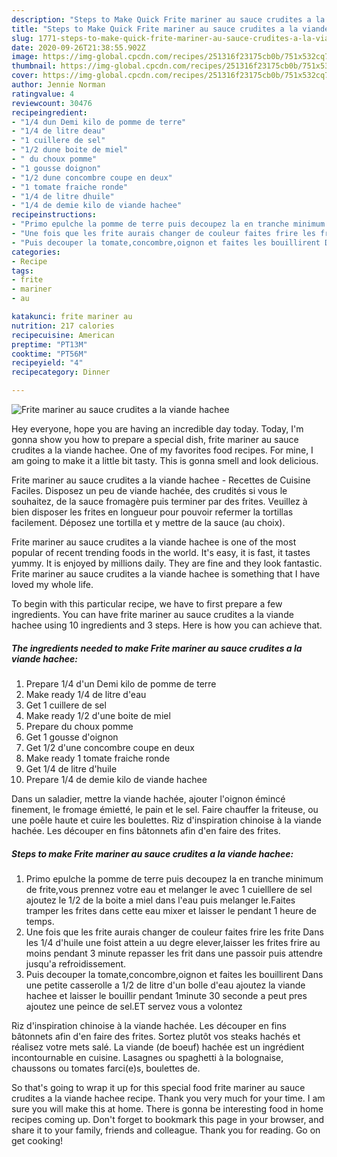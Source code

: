 ```yaml
---
description: "Steps to Make Quick Frite mariner au sauce crudites a la viande hachee"
title: "Steps to Make Quick Frite mariner au sauce crudites a la viande hachee"
slug: 1771-steps-to-make-quick-frite-mariner-au-sauce-crudites-a-la-viande-hachee
date: 2020-09-26T21:38:55.902Z
image: https://img-global.cpcdn.com/recipes/251316f23175cb0b/751x532cq70/frite-mariner-au-sauce-crudites-a-la-viande-hachee-photo-principale-de-la-recette.jpg
thumbnail: https://img-global.cpcdn.com/recipes/251316f23175cb0b/751x532cq70/frite-mariner-au-sauce-crudites-a-la-viande-hachee-photo-principale-de-la-recette.jpg
cover: https://img-global.cpcdn.com/recipes/251316f23175cb0b/751x532cq70/frite-mariner-au-sauce-crudites-a-la-viande-hachee-photo-principale-de-la-recette.jpg
author: Jennie Norman
ratingvalue: 4
reviewcount: 30476
recipeingredient:
- "1/4 dun Demi kilo de pomme de terre"
- "1/4 de litre deau"
- "1 cuillere de sel"
- "1/2 dune boite de miel"
- " du choux pomme"
- "1 gousse doignon"
- "1/2 dune concombre coupe en deux"
- "1 tomate fraiche ronde"
- "1/4 de litre dhuile"
- "1/4 de demie kilo de viande hachee"
recipeinstructions:
- "Primo epulche la pomme de terre puis decoupez la en tranche minimum de frite,vous prennez votre eau et melanger le avec 1 cuielllere de sel ajoutez le 1/2 de la boite a miel dans l&#39;eau puis melanger le.Faites tramper les frites dans cette eau mixer et laisser le pendant 1 heure de temps."
- "Une fois que les frite aurais changer de couleur faites frire les frite Dans les 1/4 d&#39;huile une foist attein a uu degre elever,laisser les frites frire au moins pendant 3 minute repasser les frit dans une passoir puis attendre jusqu&#39;a refroidissement."
- "Puis decouper la tomate,concombre,oignon et faites les bouillirent Dans une petite casserolle a 1/2 de litre d&#39;un bolle d&#39;eau ajoutez la viande hachee et laisser le bouillir pendant 1minute 30 seconde a peut pres ajoutez une peince de sel.ET servez vous a volontez"
categories:
- Recipe
tags:
- frite
- mariner
- au

katakunci: frite mariner au 
nutrition: 217 calories
recipecuisine: American
preptime: "PT13M"
cooktime: "PT56M"
recipeyield: "4"
recipecategory: Dinner

---
```



![Frite mariner au sauce crudites a la viande hachee](https://img-global.cpcdn.com/recipes/251316f23175cb0b/751x532cq70/frite-mariner-au-sauce-crudites-a-la-viande-hachee-photo-principale-de-la-recette.jpg)

Hey everyone, hope you are having an incredible day today. Today, I'm gonna show you how to prepare a special dish, frite mariner au sauce crudites a la viande hachee. One of my favorites food recipes. For mine, I am going to make it a little bit tasty. This is gonna smell and look delicious.

Frite mariner au sauce crudites a la viande hachee - Recettes de Cuisine Faciles. Disposez un peu de viande hachée, des crudités si vous le souhaitez, de la sauce fromagère puis terminer par des frites. Veuillez à bien disposer les frites en longueur pour pouvoir refermer la tortillas facilement. Déposez une tortilla et y mettre de la sauce (au choix).

Frite mariner au sauce crudites a la viande hachee is one of the most popular of recent trending foods in the world. It's easy, it is fast, it tastes yummy. It is enjoyed by millions daily. They are fine and they look fantastic. Frite mariner au sauce crudites a la viande hachee is something that I have loved my whole life.


To begin with this particular recipe, we have to first prepare a few ingredients. You can have frite mariner au sauce crudites a la viande hachee using 10 ingredients and 3 steps. Here is how you can achieve that.

<!--inarticleads1-->

##### The ingredients needed to make Frite mariner au sauce crudites a la viande hachee:

1. Prepare 1/4 d&#39;un Demi kilo de pomme de terre
1. Make ready 1/4 de litre d&#39;eau
1. Get 1 cuillere de sel
1. Make ready 1/2 d&#39;une boite de miel
1. Prepare  du choux pomme
1. Get 1 gousse d&#39;oignon
1. Get 1/2 d&#39;une concombre coupe en deux
1. Make ready 1 tomate fraiche ronde
1. Get 1/4 de litre d&#39;huile
1. Prepare 1/4 de demie kilo de viande hachee


Dans un saladier, mettre la viande hachée, ajouter l&#39;oignon émincé finement, le fromage émietté, le pain et le sel. Faire chauffer la friteuse, ou une poêle haute et cuire les boulettes. Riz d&#39;inspiration chinoise à la viande hachée. Les découper en fins bâtonnets afin d&#39;en faire des frites. 

<!--inarticleads2-->

##### Steps to make Frite mariner au sauce crudites a la viande hachee:

1. Primo epulche la pomme de terre puis decoupez la en tranche minimum de frite,vous prennez votre eau et melanger le avec 1 cuielllere de sel ajoutez le 1/2 de la boite a miel dans l&#39;eau puis melanger le.Faites tramper les frites dans cette eau mixer et laisser le pendant 1 heure de temps.
1. Une fois que les frite aurais changer de couleur faites frire les frite Dans les 1/4 d&#39;huile une foist attein a uu degre elever,laisser les frites frire au moins pendant 3 minute repasser les frit dans une passoir puis attendre jusqu&#39;a refroidissement.
1. Puis decouper la tomate,concombre,oignon et faites les bouillirent Dans une petite casserolle a 1/2 de litre d&#39;un bolle d&#39;eau ajoutez la viande hachee et laisser le bouillir pendant 1minute 30 seconde a peut pres ajoutez une peince de sel.ET servez vous a volontez


Riz d&#39;inspiration chinoise à la viande hachée. Les découper en fins bâtonnets afin d&#39;en faire des frites. Sortez plutôt vos steaks hachés et réalisez votre mets salé. La viande (de boeuf) hachée est un ingrédient incontournable en cuisine. Lasagnes ou spaghetti à la bolognaise, chaussons ou tomates farci(e)s, boulettes de. 

So that's going to wrap it up for this special food frite mariner au sauce crudites a la viande hachee recipe. Thank you very much for your time. I am sure you will make this at home. There is gonna be interesting food in home recipes coming up. Don't forget to bookmark this page in your browser, and share it to your family, friends and colleague. Thank you for reading. Go on get cooking!
